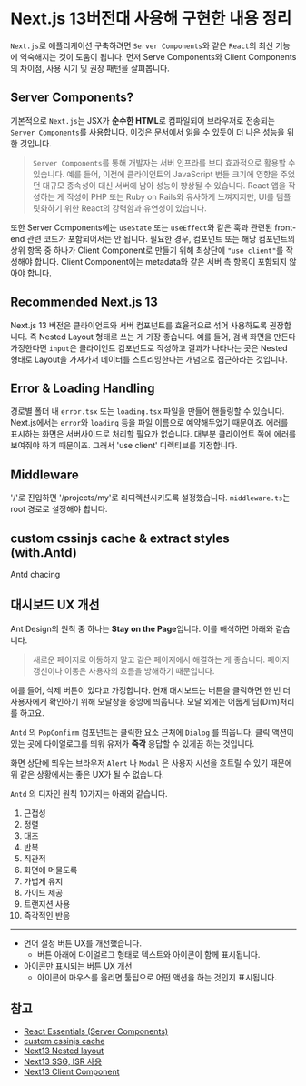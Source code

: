 # Next.js 13버전대 사용해 구현한 내용 정리

`Next.js`로 애플리케이션 구축하려면 `Server Components`와 같은 `React`의 최신 기능에 익숙해지는 것이 도움이 됩니다. 먼저 Serve Components와 Client Components의 차이점, 사용 시기 및 권장 패턴을 살펴봅니다.

## Server Components?

기본적으로 `Next.js`는 JSX가 **순수한 HTML**로 컴파일되어 브라우저로 전송되는 `Server Components`를 사용합니다. 이것은 [문서](https://nextjs.org/docs/getting-started/react-essentials#why-server-components)에서 읽을 수 있듯이 더 나은 성능을 위한 것입니다.

> `Server Components`를 통해 개발자는 서버 인프라를 보다 효과적으로 활용할 수 있습니다. 예를 들어, 이전에 클라이언트의 JavaScript 번들 크기에 영향을 주었던 대규모 종속성이 대신 서버에 남아 성능이 향상될 수 있습니다. React 앱을 작성하는 게 작성이 PHP 또는 Ruby on Rails와 유사하게 느껴지지만, UI를 템플릿화하기 위한 React의 강력함과 유연성이 있습니다.

또한 Server Components에는 `useState` 또는 `useEffect`와 같은 훅과 관련된 front-end 관련 코드가 포함되어서는 안 됩니다. 필요한 경우, 컴포넌트 또는 해당 컴포넌트의 상위 항목 중 하나가 Client Component로 만들기 위해 최상단에 `"use client"`를 작성해야 합니다. Client Component에는 metadata와 같은 서버 측 항목이 포함되지 않아야 합니다.

## Recommended Next.js 13

Next.js 13 버전은 클라이언트와 서버 컴포넌트를 효율적으로 섞어 사용하도록 권장합니다. 즉 Nested Layout 형태로 쓰는 게 가장 좋습니다.
예를 들어, 검색 화면을 만든다 가정한다면 `input`은 클라이언트 컴포넌트로 작성하고 결과가 나타나는 곳은 Nested 형태로 Layout을 가져가서 데이터를 스트리밍한다는 개념으로 접근하라는 것입니다.

## Error & Loading Handling

경로별 폴더 내 `error.tsx` 또는 `loading.tsx` 파일을 만들어 핸들링할 수 있습니다. Next.js에서는 `error`와 `loading` 등을 파일 이름으로 예약해두었기 때문이죠.
에러를 표시하는 화면은 서버사이드로 처리할 필요가 없습니다. 대부분 클라이언트 쪽에 에러를 보여줘야 하기 때문이죠. 그래서 'use client' 디렉티브를 지정합니다.

## Middleware

'/'로 진입하면 '/projects/my'로 리디렉션시키도록 설정했습니다. `middleware.ts`는 root 경로로 설정해야 합니다.

## custom cssinjs cache & extract styles (with.Antd)

Antd chacing

## 대시보드 UX 개선

Ant Design의 원칙 중 하나는 **Stay on the Page**입니다. 이를 해석하면 아래와 같습니다.

> 새로운 페이지로 이동하지 말고 같은 페이지에서 해결하는 게 좋습니다. 페이지 갱신이나 이동은 사용자의 흐름을 방해하기 때문입니다.

예를 들어, 삭제 버튼이 있다고 가정합니다. 현재 대시보드는 버튼을 클릭하면 한 번 더 사용자에게 확인하기 위해 모달창을 중앙에 띄웁니다. 모달 외에는 어둡게 딤(Dim)처리를 하고요.

`Antd` 의 `PopConfirm` 컴포넌트는 클릭한 요소 근처에 `Dialog` 를 띄웁니다. 클릭 액션이 있는 곳에 다이얼로그를 띄워 유저가 **즉각** 응답할 수 있게끔 하는 것입니다.

화면 상단에 띄우는 브라우저 `Alert` 나 `Modal` 은 사용자 시선을 흐트릴 수 있기 때문에 위 같은 상황에서는 좋은 UX가 될 수 없습니다.

`Antd` 의 디자인 원칙 10가지는 아래와 같습니다.

1. 근접성
2. 정렬
3. 대조
4. 반복
5. 직관적
6. 화면에 머물도록
7. 가볍게 유지
8. 가이드 제공
9. 트랜지션 사용
10. 즉각적인 반응

---

- 언어 설정 버튼 UX를 개선했습니다.
  - 버튼 아래에 다이얼로그 형태로 텍스트와 아이콘이 함께 표시됩니다.
- 아이콘만 표시되는 버튼 UX 개선
  - 아이콘에 마우스를 올리면 툴팁으로 어떤 액션을 하는 것인지 표시됩니다.

## 참고

- [React Essentials (Server Components)](https://nextjs.org/docs/getting-started/react-essentials#server-components)
- [custom cssinjs cache](https://github.com/vercel/next.js/pull/44015)
- [Next13 Nested layout](https://mycodings.fly.dev/blog/2022-11-14-nextjs-13-first-look-and-layout)
- [Next13 SSG, ISR 사용](https://mycodings.fly.dev/blog/2022-11-16-nextjs-13-how-to-ssg-isr-and-not-found)
- [Next13 Client Component](https://mycodings.fly.dev/blog/2022-11-17-nextjs-13-client-component)
